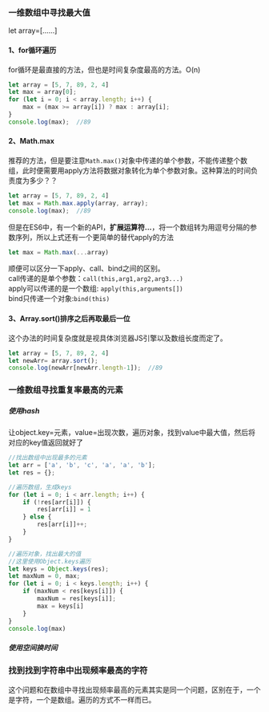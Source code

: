 ### 一维数组中寻找最大值

let array=\[......\]

#### 1、for循环遍历

for循环是最直接的方法，但也是时间复杂度最高的方法。O\(n\)

```js
let array = [5, 7, 89, 2, 4]
let max = array[0];
for (let i = 0; i < array.length; i++) {
    max = (max >= array[i]) ? max : array[i];
}
console.log(max);  //89
```

#### 2、Math.max

推荐的方法，但是要注意`Math.max()`对象中传递的单个参数，不能传递整个数组，此时便需要用apply方法将数据对象转化为单个参数对象。这种算法的时间负责度为多少？？

```js
let array = [5, 7, 89, 2, 4]
let max = Math.max.apply(array, array);
console.log(max);  //89
```

但是在ES6中，有一个新的API，**扩展运算符...**，将一个数组转为用逗号分隔的参数序列，所以上式还有一个更简单的替代apply的方法

```js
let max = Math.max(...array)
```

顺便可以区分一下apply、call、bind之间的区别。  
call传递的是单个参数：`call(this,arg1,arg2,arg3...)`  
apply可以传递的是一个数组: `apply(this,arguments[])`  
bind只传递一个对象:`bind(this)`

#### 3、Array.sort\(\)排序之后再取最后一位

这个办法的时间复杂度就是视具体浏览器JS引擎以及数组长度而定了。

```js
let array = [5, 7, 89, 2, 4]
let newArr= array.sort();
console.log(newArr[newArr.length-1]);  //89
```

### 一维数组寻找重复率最高的元素

##### 使用hash

让object.key=元素，value=出现次数，遍历对象，找到value中最大值，然后将对应的key值返回就好了

```js
//找出数组中出现最多的元素
let arr = ['a', 'b', 'c', 'a', 'a', 'b'];
let res = {};

//遍历数组，生成keys
for (let i = 0; i < arr.length; i++) {
    if (!res[arr[i]]) {
        res[arr[i]] = 1
    } else {
        res[arr[i]]++;
    }
}

//遍历对象，找出最大的值
//这里使用Object.keys遍历
let keys = Object.keys(res);
let maxNum = 0, max;
for (let i = 0; i < keys.length; i++) {
    if (maxNum < res[keys[i]]) {
        maxNum = res[keys[i]];
        max = keys[i]
    }
}
console.log(max)
```

##### 使用空间换时间

### 找到找到字符串中出现频率最高的字符

这个问题和在数组中寻找出现频率最高的元素其实是同一个问题，区别在于，一个是字符，一个是数组。遍历的方式不一样而已。



